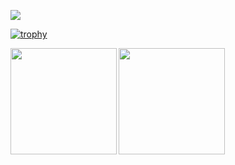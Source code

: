 ![](https://github-profile-summary-cards.vercel.app/api/cards/profile-details?username=shwg8986&theme=dracula) 

[![trophy](https://github-profile-trophy.vercel.app/?username=shwg8986&theme=cobalt&column=8
)](https://github.com/ryo-ma/github-profile-trophy)

<p>
  <a href="https://github.com/shwg8986">
    <img align="left" height="170px" src="https://github-readme-stats.vercel.app/api?username=shwg8986&count_private=true&show_icons=true&theme=tokyonight" />
  </a>
  <a href="https://github.com/shwg8986">
    <img align="left" height="170px" src="https://github-readme-stats.vercel.app/api/top-langs/?username=shwg8986&layout=compact&theme=tokyonight" />
  </a>
</p>


